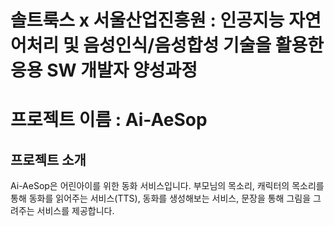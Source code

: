 # 솔트룩스 x 서울산업진흥원 : 인공지능 자연어처리 및 음성인식/음성합성 기술을 활용한 응용 SW 개발자 양성과정
# 프로젝트 이름 : Ai-AeSop
## 프로젝트 소개 
Ai-AeSop은 어린아이를 위한 동화 서비스입니다. 부모님의 목소리, 캐릭터의 목소리를 통해 동화를 읽어주는 서비스(TTS), 동화를 생성해보는 서비스, 문장을 통해 그림을 그려주는 서비스를 제공합니다.
